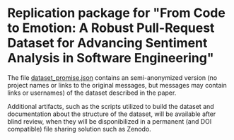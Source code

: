 # Replication package for "From Code to Emotion: A Robust Pull-Request Dataset for Advancing Sentiment Analysis in Software Engineering"

The file [dataset_promise.json](dataset_promise.json) contains an semi-anonymized version (no project names or links to the original messages, but messages may contain links or usernames) of the dataset described in the paper. 

Additional artifacts, such as the scripts utilized to build the dataset and documentation about the structure of the dataset, will be available after blind review, when they will be disponibilized in a permanent (and DOI compatible) file sharing solution such as Zenodo.

